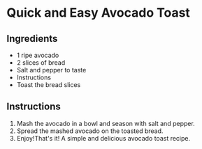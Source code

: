 # Quick and Easy Avocado Toast
## Ingredients
* 1 ripe avocado
* 2 slices of bread
* Salt and pepper to taste
* Instructions
* Toast the bread slices
## Instructions
1. Mash the avocado in a bowl and season with salt and pepper.
2. Spread the mashed avocado on the toasted bread.
3. Enjoy!That's it! A simple and delicious avocado toast recipe.
